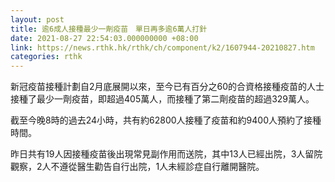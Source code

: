 ```yaml
---
layout: post
title: 逾6成人接種最少一劑疫苗　單日再多逾6萬人打針
date: 2021-08-27 22:54:03.000000000 +08:00
link: https://news.rthk.hk/rthk/ch/component/k2/1607944-20210827.htm
categories: rthk
---
```


新冠疫苗接種計劃自2月底展開以來，至今已有百分之60的合資格接種疫苗的人士接種了最少一劑疫苗，即超過405萬人，而接種了第二劑疫苗的超過329萬人。

截至今晚8時的過去24小時，共有約62800人接種了疫苗和約9400人預約了接種時間。

昨日共有19人因接種疫苗後出現常見副作用而送院，其中13人已經出院，3人留院觀察，2人不遵從醫生勸告自行出院，1人未經診症自行離開醫院。
